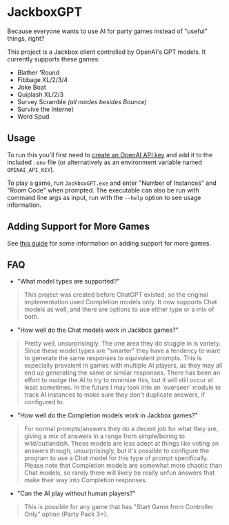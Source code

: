 # JackboxGPT

Because everyone wants to use AI for party games instead of "useful" things, right?

This project is a Jackbox client controlled by OpenAI's GPT models. It currently supports these games:

- Blather 'Round
- Fibbage XL/2/3/4
- Joke Boat
- Quiplash XL/2/3
- Survey Scramble _(all modes besides Bounce)_
- Survive the Internet
- Word Spud

## Usage

To run this you'll first need to [create an OpenAI API key](https://platform.openai.com/docs/quickstart#create-and-export-an-api-key) and add it to the included `.env` file (or alternatively as an environment variable named `OPENAI_API_KEY`).

To play a game, run `JackboxGPT.exe` and enter "Number of Instances" and "Room Code" when prompted. The executable can also be run with command line args as input, run with the `--help` option to see usage information.

## Adding Support for More Games

See [this guide](Extending.md) for some information on adding support for more games.

## FAQ

- "What model types are supported?"
> This project was created before ChatGPT existed, so the original implementation used Completion models only. It now supports Chat models as well, and there are options to use either type or a mix of both.

- "How well do the Chat models work in Jackbox games?"
> Pretty well, unsurprisingly. The one area they do stuggle in is variety. Since these model types are "smarter" they have a tendency to want to generate the same responses to equivalent prompts. This is especially prevalent in games with multiple AI players, as they may all end up generating the same or similar responses. There has been an effort to nudge the AI to try to minimize this, but it will still occur at least sometimes. In the future I may look into an 'overseer' module to track AI instances to make sure they don't duplicate answers, if configured to.

- "How well do the Completion models work in Jackbox games?"
> For normal prompts/answers they do a decent job for what they are, giving a mix of answers in a range from simple/boring to wild/outlandish. These models are less adept at things like voting on answers though, unsurprisingly, but it's possible to configure the program to use a Chat model for this type of prompt specifically. Please note that Completion models are somewhat more chaotic than Chat models, so rarely there will likely be really unfun answers that make their way into Completion responses.

- "Can the AI play without human players?"
> This is possible for any game that has "Start Game from Controller Only" option (Party Pack 3+).

